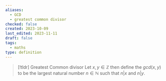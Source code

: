 ```yaml
---
aliases:
  - GCD
  - greatest common divisor
checked: false
created: 2023-10-09
last_edited: 2023-11-11
draft: false
tags:
  - maths
type: definition
---
```

> [!tldr] Greatest Common divisor
> Let $x, y \in \mathbb{Z}$ then define the $gcd(x,y)$ to be the largest natural number $n \in \mathbb{N}$ such that $n \vert x$ and $n \vert y$.
